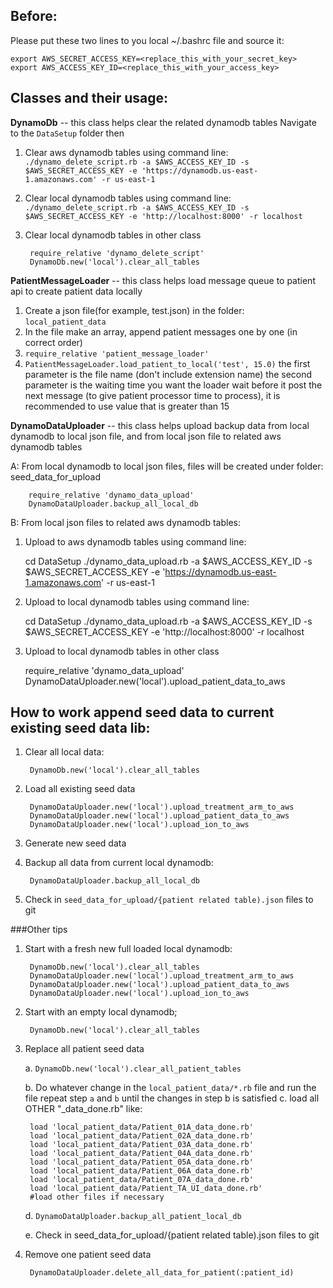 ## Before:
Please put these two lines to you local ~/.bashrc file and source it:
     
    export AWS_SECRET_ACCESS_KEY=<replace_this_with_your_secret_key>
    export AWS_ACCESS_KEY_ID=<replace_this_with_your_access_key>


## Classes and their usage:
**DynamoDb** -- this class helps clear the related dynamodb tables
Navigate to the `DataSetup` folder then

1. Clear aws dynamodb tables using command line:
    `./dynamo_delete_script.rb -a $AWS_ACCESS_KEY_ID -s $AWS_SECRET_ACCESS_KEY -e 'https://dynamodb.us-east-1.amazonaws.com' -r us-east-1`

2. Clear local dynamodb tables using command line:
    `./dynamo_delete_script.rb -a $AWS_ACCESS_KEY_ID -s $AWS_SECRET_ACCESS_KEY -e 'http://localhost:8000' -r localhost`

3. Clear local dynamodb tables in other class

        require_relative 'dynamo_delete_script'
        DynamoDb.new('local').clear_all_tables
  

**PatientMessageLoader** -- this class helps load message queue to patient api to create patient data locally

1. Create a json file(for example, test.json) in the folder: `local_patient_data`
2. In the file make an array, append patient messages one by one (in correct order)
3. `require_relative 'patient_message_loader'`
4. `PatientMessageLoader.load_patient_to_local('test', 15.0)`
        the first parameter is the file name (don't include extension name)
        the second parameter is the waiting time you want the loader wait before it post the next message (to give patient processor time to process), it is recommended to use value that is greater than 15

**DynamoDataUploader** -- this class helps upload backup data from local dynamodb to local json file, and from local json file to related aws dynamodb tables
    
A: From local dynamodb to local json files, files will be created under folder: seed_data_for_upload

        require_relative 'dynamo_data_upload'
        DynamoDataUploader.backup_all_local_db

B: From local json files to related aws dynamodb tables:
      
  1. Upload to aws dynamodb tables using command line:
    
        cd DataSetup
        ./dynamo_data_upload.rb -a $AWS_ACCESS_KEY_ID -s $AWS_SECRET_ACCESS_KEY -e 'https://dynamodb.us-east-1.amazonaws.com' -r us-east-1

  2. Upload to local dynamodb tables using command line:
         
        cd DataSetup
        ./dynamo_data_upload.rb -a $AWS_ACCESS_KEY_ID -s $AWS_SECRET_ACCESS_KEY -e 'http://localhost:8000' -r localhost
        
  3. Upload to local dynamodb tables in other class
        
        require_relative 'dynamo_data_upload'
        DynamoDataUploader.new('local').upload_patient_data_to_aws

## How to work append seed data to current existing seed data lib:
1. Clear all local data:
    
        DynamoDb.new('local').clear_all_tables
2. Load all existing seed data
    
        DynamoDataUploader.new('local').upload_treatment_arm_to_aws
        DynamoDataUploader.new('local').upload_patient_data_to_aws
        DynamoDataUploader.new('local').upload_ion_to_aws
3. Generate new seed data
4. Backup all data from current local dynamodb:

        DynamoDataUploader.backup_all_local_db
5. Check in `seed_data_for_upload/{patient related table).json` files to git


###Other tips
1. Start with a fresh new full loaded local dynamodb:

        DynamoDb.new('local').clear_all_tables
        DynamoDataUploader.new('local').upload_treatment_arm_to_aws
        DynamoDataUploader.new('local').upload_patient_data_to_aws
        DynamoDataUploader.new('local').upload_ion_to_aws

2. Start with an empty local dynamodb;

        DynamoDb.new('local').clear_all_tables

3. Replace all patient seed data
    
    a.  `DynamoDb.new('local').clear_all_patient_tables`

    b.  Do whatever change in the `local_patient_data/*.rb` file and run the file
        repeat step `a` and `b` until the changes in step b is satisfied
    c. load all OTHER "_data_done.rb" like:

        load 'local_patient_data/Patient_01A_data_done.rb'
        load 'local_patient_data/Patient_02A_data_done.rb'
        load 'local_patient_data/Patient_03A_data_done.rb'
        load 'local_patient_data/Patient_04A_data_done.rb'
        load 'local_patient_data/Patient_05A_data_done.rb'
        load 'local_patient_data/Patient_06A_data_done.rb'
        load 'local_patient_data/Patient_07A_data_done.rb'
        load 'local_patient_data/Patient_TA_UI_data_done.rb'
        #load other files if necessary
    d.  `DynamoDataUploader.backup_all_patient_local_db`

    e.  Check in seed_data_for_upload/{patient related table).json files to git

4. Remove one patient seed data

        DynamoDataUploader.delete_all_data_for_patient(:patient_id)


